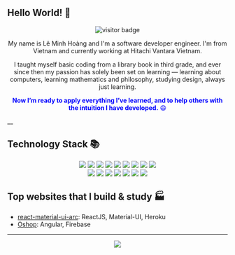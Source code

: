<!-- [![MasterHead](https://github.com/hoangeiu/hoangeiu/blob/main/github.png)](https://github.com/hoangeiu) -->

## Hello World! 👋

<div align="center">
  <img src="https://visitor-badge.glitch.me/badge?page_id=hoangeiu" alt="visitor badge"/>
</div>

<p align="center">
My name is Lê Minh Hoàng and I'm a software developer engineer. I'm from Vietnam and currently working at Hitachi Vantara Vietnam.
</p>

<p align="center">
I taught myself basic coding from a library book in third grade, and ever since then my passion has solely been set on learning — learning about computers, learning mathematics and philosophy, studying design, always just learning. 
</p>


<p align="center" style="color:blue;">
  <b>Now I’m ready to apply everything I’ve learned, and to help others with the intuition I have developed.</b> 😄
</p>

__

## Technology Stack 📚

<div align="center">
  <img src="https://img.shields.io/badge/-JavaScript-black?style=flat-square&logo=javascript"/>
  <img src="https://img.shields.io/badge/-React-black?style=flat-square&logo=react"/>
  <img src="https://img.shields.io/badge/-HTML5-E34F26?style=flat-square&logo=html5&logoColor=white"/>
  <img src="https://img.shields.io/badge/-CSS3-1572B6?style=flat-square&logo=css3"/>
  <img src="https://img.shields.io/badge/-Bootstrap-563D7C?style=flat-square&logo=bootstrap"/>
  <img src="https://img.shields.io/badge/-TypeScript-007ACC?style=flat-square&logo=typescript"/>
  <img src="https://img.shields.io/badge/-MongoDB-black?style=flat-square&logo=mongodb"/>
  <img src="https://img.shields.io/badge/-MySQL-black?style=flat-square&logo=mysql"/>
  <img src="https://img.shields.io/badge/-Heroku-430098?style=flat-square&logo=heroku"/>
</div>
<div align="center">
    <img src="https://img.shields.io/badge/-Docker-black?style=flat-square&logo=docker"/>
    <img src="https://img.shields.io/badge/Microsoft%20Azure-232F7E?style=flat-square&logo=microsoft-azure"/>
    <img src="https://img.shields.io/badge/Google%20Cloud-black?style=flat-square&logo=google-cloud"/>
    <img src="https://img.shields.io/badge/-Git-black?style=flat-square&logo=git"/>
    <img src="https://img.shields.io/badge/-Raspberry%20Pi-C51A4A?style=flat-square&logo=Raspberry-Pi"/>
    <img src="https://img.shields.io/badge/-Nodejs-black?style=flat-square&logo=Node.js"/>
    <img src="https://img.shields.io/badge/-Python-black?style=flat-square&logo=Python"/>
</div>

## Top websites that I build & study 🏭 

- [react-material-ui-arc](https://react-material-ui-arc.herokuapp.com/): ReactJS, Material-UI, Heroku
- [Oshop](https://oshop1405.firebaseapp.com/): Angular, Firebase

---

<p align="center">
  <a href="https://github.com/anuraghazra/github-readme-stats">
    <img align="center" src="https://github-readme-stats.vercel.app/api/top-langs/?username=hoangeiu&layout=compact&theme=radical" />
  </a>
</p>
